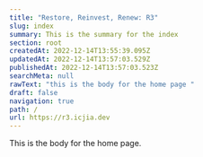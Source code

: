 ```yaml
---
title: "Restore, Reinvest, Renew: R3"
slug: index
summary: This is the summary for the index
section: root
createdAt: 2022-12-14T13:55:39.095Z
updatedAt: 2022-12-14T13:57:03.529Z
publishedAt: 2022-12-14T13:57:03.523Z
searchMeta: null
rawText: "this is the body for the home page "
draft: false
navigation: true
path: /
url: https://r3.icjia.dev
---
```


This is the body for the home page.
